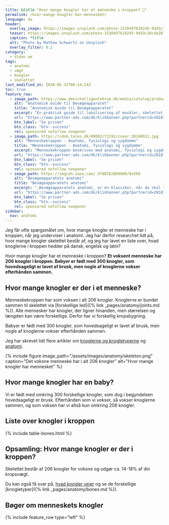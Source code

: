 ```yaml
---
title: &title "Hvor mange knogler har et menneske i kroppen? 🦴️"
permalink: /hvor-mange-knogler-har-mennesket/
language: da
header:
  overlay_image: https://images.unsplash.com/photo-1530497610245-94d3c16cda28?ixlib=rb-1.2.1&ixid=eyJhcHBfaWQiOjEyMDd9&auto=format&fit=crop&w=1900&q=80
  teaser: https://images.unsplash.com/photo-1530497610245-94d3c16cda28?ixlib=rb-1.2.1&ixid=eyJhcHBfaWQiOjEyMDd9&auto=format&fit=crop&w=400&q=80
  caption: *title
  alt: "Photo by Mathew Schwartz on Unsplash"
  overlay_filter: 0.2
category:
  - Viden om
tags:
  - anatomi
  - vægt
  - knogler
  - skelettet
last_modified_at: 2020-05-31T08:14:14Z
toc: true
feature_row:
  - image_path: https://www.denintelligentekrop.dk/media/catalog/product/cache/1/image/1000x/9df78eab33525d08d6e5fb8d27136e95/a/n/anatomisk-guide-til-bevaegeapparatet-9788777499104-andrew-biel-gitte-bjerg-fuusager.jpg
    alt: "Anatomisk Guide til Bevægeapparatet"
    title: "Anatomisk Guide til Bevægeapparatet"
    excerpt: "En praktisk guide til lokalisering af muskler, skelettet, knogler og led. Du lærer at undersøge bevægeapparatet og kende opbygningen af skelettet og knoglerne og lokalisere de relevante vævsstrukturer."
    url: "https://www.partner-ads.com/dk/klikbanner.php?partnerid=28187&bannerid=38484&htmlurl=https://www.denintelligentekrop.dk/anatomisk-guide-til-bevaegeapparatet-9788777499104"
    btn_label: "Se prisen"
    btn_class: "btn--success"
    rel: sponsored nofollow noopener
  - image_path: https://cdn6.tales.dk/00002/73191/cover.20160911.jpg
    alt: "Menneskekroppen - Anatomi, fysiologi og sygdomme"
    title: "Menneskekroppen - Anatomi, fysiologi og sygdomme"
    excerpt: "Menneskekroppen beskrives med anatomi, fysiologi og sygdomme i et anatomisk atlas med menneskets knogler og skelettet. Gennem de computergenererede 3D-billeder og fantastiske illustrationer af knogler og muskler kan du opleve menneskekroppens anatomi i hidtil uset detaljegrad."
    url: "https://www.partner-ads.com/dk/klikbanner.php?partnerid=28187&bannerid=55214&htmlurl=https://bogreolen.dk/menneskekroppen_steve-parker_9788756784436"
    btn_label: "Se prisen"
    btn_class: "btn--success"
    rel: sponsored nofollow noopener
  - image_path: https://imgcdn.saxo.com/_9788762809000/0x500
    alt: "Bevægeapparatets anatomi"
    title: "Bevægeapparatets anatomi"
    excerpt: "_Bevægeapparatets anatomi_ er en klassiker, når du skal lære om kroppens anatomi. Bag lærebogen står forfatterne Finn Bojsen Møller, Jan Hejle, Erik Bruun Simonsen, Jørgen Tranum-Jensen. De kombinerer viden om almen anatomi med information om hvordan man forebygger, undersøger, behandler, træner og genoptræner kroppen."
    url: "https://www.partner-ads.com/dk/klikbanner.php?partnerid=28187&bannerid=43264&htmlurl=https://www.saxo.com/dk/bevaegeapparatets-anatomi_joergen-tranum-jensen_indbundet_9788762809000"
    btn_label: "Se prisen"
    btn_class: "btn--success"
    rel: sponsored nofollow noopener
sidebar:
  nav: anatomi
---
```


Jeg får ofte spørgsmålet om, hvor mange knogler et menneske har i kroppen, når jeg underviser i anatomi. Jeg har derfor researchet lidt på, hvor mange knogler skelettet består af, og jeg har lavet en liste over, hvad knoglerne i kroppen hedder på dansk, engelsk og latin?

Hvor mange knogler har et menneske i kroppen? **Et voksent menneske har 206 knogler i kroppen. Babyer er født med 300 knogler, som hovedsageligt er lavet af brusk, men nogle af knoglerne vokser efterhånden sammen.**

## Hvor mange knogler er der i et menneske?

Menneskekroppen har som voksen i alt 206 knogler. Knoglerne er bundet sammen til skelettet via [forskellige led]({% link _pages/anatomy/joints.md %}). Alle mennesker har knogler, der ligner hinanden, men størrelsen og længden kan være forskellige. Derfor har vi forskellig kropsbygning.

Babyer er født med 300 knogler, som hovedsageligt er lavet af brusk, men nogle af knoglerne vokser efterhånden sammen.

Jeg har skrevet lidt flere artikler om [knoglerne og knogletyperne](/knogler/) og [anatomi](/anatomi/).

{% include figure image_path="/assets/images/anatomy/skeleton.png" caption="Det voksne menneske har i alt 206 knogler" alt="Hvor mange knogler har mennesket" %}

## Hvor mange knogler har en baby?

Vi er født med omkring 300 forskellige knogler, som dog i begyndelsen hovedsageligt er brusk. Efterhånden som vi vokser, så vokser knoglerne sammen, og som voksen har vi altså kun omkring 206 knogler.

## Liste over knogler i kroppen

{% include table-bones.html %}

## Opsamling: Hvor mange knogler er der i kroppen?

Skelettet består af 206 knogler for voksne og udgør ca. 14-18% af din kropsvægt.

Du kan også få svar på, [hvad knogler vejer](/hvad-vejer-skelettet/) og se de forskellige [knogletyper]({% link _pages/anatomy/bones.md %}).

## Bøger om menneskets knogler

{% include feature_row type="left" %}
